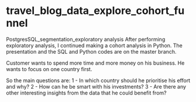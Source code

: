 # travel_blog_data_explore_cohort_funnel


PostgresSQL_segmentation_exploratory analysis
After performing exploratory analysis, I continued making a cohort analysis in Python.
The presentation and the SQL and Python codes are on the master branch.

 Customer wants to spend more time and more money on his business. He wants to focus on one country first.

So the main questions are:
1 - In which country should he prioritise his effort and why?
2 - How can he be smart with his investments?
3 - Are there any other interesting insights from the data that he could benefit from?
